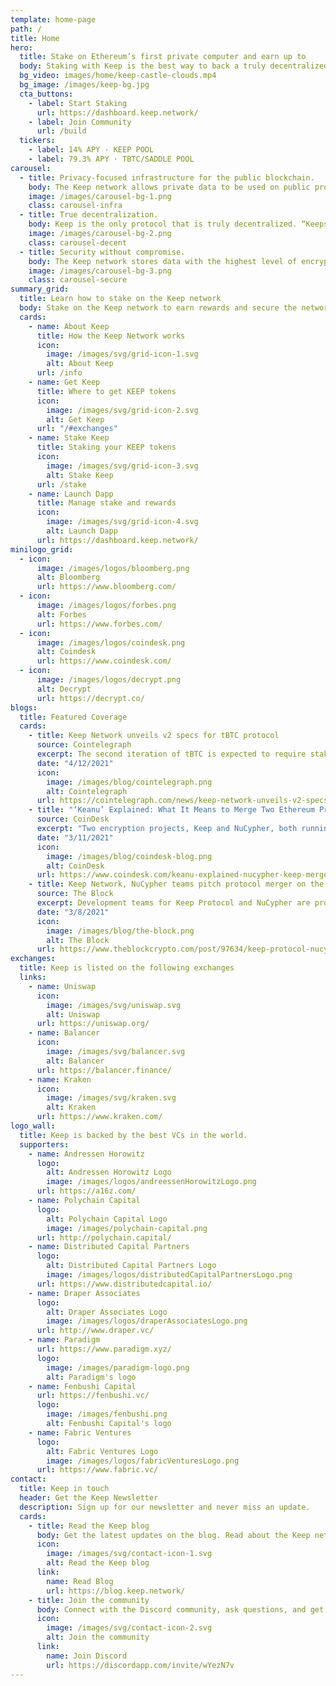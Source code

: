 ```yaml
---
template: home-page
path: /
title: Home
hero:
  title: Stake on Ethereum’s first private computer and earn up to
  body: Staking with Keep is the best way to back a truly decentralized network and the future of DeFi.
  bg_video: images/home/keep-castle-clouds.mp4
  bg_image: /images/keep-bg.jpg
  cta_buttons:
    - label: Start Staking
      url: https://dashboard.keep.network/
    - label: Join Community
      url: /build
  tickers:
    - label: 14% APY · KEEP POOL
    - label: 79.3% APY · TBTC/SADDLE POOL
carousel:
  - title: Privacy-focused infrastructure for the public blockchain.
    body: The Keep network allows private data to be used on public protocols without sacrificing confidentiality.
    image: /images/carousel-bg-1.png
    class: carousel-infra
  - title: True decentralization.
    body: Keep is the only protocol that is truly decentralized. “Keeps” are off-chain containers that allow contracts to use private data without exposing the data to the public blockchain.
    image: /images/carousel-bg-2.png
    class: carousel-decent
  - title: Security without compromise.
    body: The Keep network stores data with the highest level of encryption. Keep and tBTC have been audited by the strongest firms in the ecosystem.
    image: /images/carousel-bg-3.png
    class: carousel-secure
summary_grid:
  title: Learn how to stake on the Keep network
  body: Stake on the Keep network to earn rewards and secure the network.
  cards:
    - name: About Keep
      title: How the Keep Network works
      icon:
        image: /images/svg/grid-icon-1.svg
        alt: About Keep
      url: /info
    - name: Get Keep
      title: Where to get KEEP tokens
      icon:
        image: /images/svg/grid-icon-2.svg
        alt: Get Keep
      url: "/#exchanges"
    - name: Stake Keep
      title: Staking your KEEP tokens
      icon:
        image: /images/svg/grid-icon-3.svg
        alt: Stake Keep
      url: /stake
    - name: Launch Dapp
      title: Manage stake and rewards
      icon:
        image: /images/svg/grid-icon-4.svg
        alt: Launch Dapp
      url: https://dashboard.keep.network/
minilogo_grid:
  - icon:
      image: /images/logos/bloomberg.png
      alt: Bloomberg
      url: https://www.bloomberg.com/
  - icon:
      image: /images/logos/forbes.png
      alt: Forbes
      url: https://www.forbes.com/
  - icon:
      image: /images/logos/coindesk.png
      alt: Coindesk
      url: https://www.coindesk.com/
  - icon:
      image: /images/logos/decrypt.png
      alt: Decrypt
      url: https://decrypt.co/
blogs:
  title: Featured Coverage
  cards:
    - title: Keep Network unveils v2 specs for tBTC protocol
      source: Cointelegraph
      excerpt: The second iteration of tBTC is expected to require stakers to only lock up Keep rather than both Keep and ETH, alongside introducing changes to its wallet-generation mechanism. The protocol allows users to tokenize their Bitcoin for use on the Ethereum network.
      date: "4/12/2021"
      icon:
        image: /images/blog/cointelegraph.png
        alt: Cointelegraph
      url: https://cointelegraph.com/news/keep-network-unveils-v2-specs-for-tbtc-protocol
    - title: "‘Keanu’ Explained: What It Means to Merge Two Ethereum Projects"
      source: CoinDesk
      excerpt: "Two encryption projects, Keep and NuCypher, both running on the Ethereum blockchain, have begun discussing what they are calling a “hard merge,” codename: Keanu. Crucially, this would be a merger of their protocols’ functions and communities, not of their companies."
      date: "3/11/2021"
      icon:
        image: /images/blog/coindesk-blog.png
        alt: CoinDesk
      url: https://www.coindesk.com/keanu-explained-nucypher-keep-merger-ethereum
    - title: Keep Network, NuCypher teams pitch protocol merger on the Ethereum blockchain
      source: The Block
      excerpt: Development teams for Keep Protocol and NuCypher are proposing an on-chain merger in a network first for Ethereum.
      date: "3/8/2021"
      icon:
        image: /images/blog/the-block.png
        alt: The Block
      url: https://www.theblockcrypto.com/post/97634/keep-protocol-nucypher-ethereum-merger
exchanges:
  title: Keep is listed on the following exchanges
  links:
    - name: Uniswap
      icon:
        image: /images/svg/uniswap.svg
        alt: Uniswap
      url: https://uniswap.org/
    - name: Balancer
      icon:
        image: /images/svg/balancer.svg
        alt: Balancer
      url: https://balancer.finance/
    - name: Kraken
      icon:
        image: /images/svg/kraken.svg
        alt: Kraken
      url: https://www.kraken.com/
logo_wall:
  title: Keep is backed by the best VCs in the world.
  supporters:
    - name: Andressen Horowitz
      logo:
        alt: Andressen Horowitz Logo
        image: /images/logos/andreessenHorowitzLogo.png
      url: https://a16z.com/
    - name: Polychain Capital
      logo:
        alt: Polychain Capital Logo
        image: /images/polychain-capital.png
      url: http://polychain.capital/
    - name: Distributed Capital Partners
      logo:
        alt: Distributed Capital Partners Logo
        image: /images/logos/distributedCapitalPartnersLogo.png
      url: https://www.distributedcapital.io/
    - name: Draper Associates
      logo:
        alt: Draper Associates Logo
        image: /images/logos/draperAssociatesLogo.png
      url: http://www.draper.vc/
    - name: Paradigm
      url: https://www.paradigm.xyz/
      logo:
        image: /images/paradigm-logo.png
        alt: Paradigm's logo
    - name: Fenbushi Capital
      url: https://fenbushi.vc/
      logo:
        image: /images/fenbushi.png
        alt: Fenbushi Capital's logo
    - name: Fabric Ventures
      logo:
        alt: Fabric Ventures Logo
        image: /images/logos/fabricVenturesLogo.png
      url: https://www.fabric.vc/
contact:
  title: Keep in touch
  header: Get the Keep Newsletter
  description: Sign up for our newsletter and never miss an update.
  cards:
    - title: Read the Keep blog
      body: Get the latest updates on the blog. Read about the Keep network, tBTC, partnerships, and more.
      icon:
        image: /images/svg/contact-icon-1.svg
        alt: Read the Keep blog
      link:
        name: Read Blog
        url: https://blog.keep.network/
    - title: Join the community
      body: Connect with the Discord community, ask questions, and get in on the ground level for the future of DeFi.
      icon:
        image: /images/svg/contact-icon-2.svg
        alt: Join the community
      link:
        name: Join Discord
        url: https://discordapp.com/invite/wYezN7v
---
```

